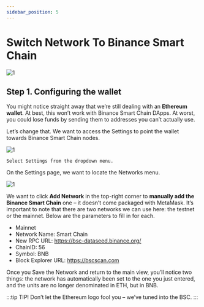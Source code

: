 ```yaml
---
sidebar_position: 5
---
```


# Switch Network To Binance Smart Chain

![1](/img/tutorial/bnb.png)



## Step 1. Configuring the wallet

You might notice straight away that we’re still dealing with an **Ethereum wallet**. At best, this won’t work with Binance Smart Chain DApps. At worst, you could lose funds by sending them to addresses you can’t actually use.

Let’s change that. We want to access the Settings to point the wallet towards Binance Smart Chain nodes.

![1](/img/tutorial/28.png)

`Select Settings from the dropdown menu.`

On the Settings page, we want to locate the Networks menu.

![1](/img/tutorial/29.png)

We want to click **Add Network** in the top-right corner to **manually add the Binance Smart Chain** one – it doesn’t come packaged with MetaMask. It’s important to note that there are two networks we can use here: the testnet or the mainnet. Below are the parameters to fill in for each.

- Mainnet
- Network Name: Smart Chain
- New RPC URL: https://bsc-dataseed.binance.org/
- ChainID: 56
- Symbol: BNB
- Block Explorer URL: https://bscscan.com

Once you Save the Network and return to the main view, you’ll notice two things: the network has automatically been set to the one you just entered, and the units are no longer denominated in ETH, but in BNB.

:::tip TIP!
Don’t let the Ethereum logo fool you – we’ve tuned into the BSC. 
:::
